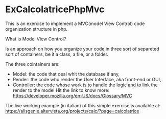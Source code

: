 # ExCalcolatricePhpMvc

This is an exercise to implement a MVC(model View Control) code organization 
structure in php.

What is Model View Control?

Is an approach on how you organize your code,in three sort of separeted sort 
of containers, be it a class, a file, or a folder.

The three cointainers are:
- Model: the code that deal whit the database if any,
- Render: the code who render the User Interface, aka front-end or GUI,
- Controller: the code whose work is to handle the logic and to link the render to the model
Hit the link to know more:
<https://developer.mozilla.org/en-US/docs/Glossary/MVC>

The live working example (in italian) of this simple exercise is available at: 
<https://alisgenie.altervista.org/projects/calc/?page=calcolatrice>
